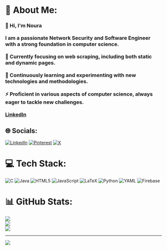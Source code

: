 # 💫 About Me:
### 👋 Hi, I'm Noura <br><br>I am a passionate Network Security and Software Engineer with a strong foundation in computer science.<br><br>🔭 Currently focusing on web scraping, including both static and dynamic pages.<br><br>🌱 Continuously learning and experimenting with new technologies and methodologies.<br><br>⚡ Proficient in various aspects of computer science, always eager to tackle new challenges.<br><br>[LinkedIn](https://www.linkedin.com/in/noura-layachi-b6a276213/)


## 🌐 Socials:
[![LinkedIn](https://img.shields.io/badge/LinkedIn-%230077B5.svg?logo=linkedin&logoColor=white)](https://linkedin.com/in/noura-layachi-b6a276213) [![Pinterest](https://img.shields.io/badge/Pinterest-%23E60023.svg?logo=Pinterest&logoColor=white)](https://pinterest.com/layachinoura04) [![X](https://img.shields.io/badge/X-black.svg?logo=X&logoColor=white)](https://x.com/LayachiNoura) 

# 💻 Tech Stack:
![C](https://img.shields.io/badge/c-%2300599C.svg?style=for-the-badge&logo=c&logoColor=white) ![Java](https://img.shields.io/badge/java-%23ED8B00.svg?style=for-the-badge&logo=openjdk&logoColor=white) ![HTML5](https://img.shields.io/badge/html5-%23E34F26.svg?style=for-the-badge&logo=html5&logoColor=white) ![JavaScript](https://img.shields.io/badge/javascript-%23323330.svg?style=for-the-badge&logo=javascript&logoColor=%23F7DF1E) ![LaTeX](https://img.shields.io/badge/latex-%23008080.svg?style=for-the-badge&logo=latex&logoColor=white) ![Python](https://img.shields.io/badge/python-3670A0?style=for-the-badge&logo=python&logoColor=ffdd54) ![YAML](https://img.shields.io/badge/yaml-%23ffffff.svg?style=for-the-badge&logo=yaml&logoColor=151515) ![Firebase](https://img.shields.io/badge/firebase-a08021?style=for-the-badge&logo=firebase&logoColor=ffcd34)
# 📊 GitHub Stats:
![](https://github-readme-stats.vercel.app/api?username=Buroko&theme=dark&hide_border=false&include_all_commits=true&count_private=true)<br/>
![](https://github-readme-streak-stats.herokuapp.com/?user=Buroko&theme=dark&hide_border=false)<br/>
![](https://github-readme-stats.vercel.app/api/top-langs/?username=Buroko&theme=dark&hide_border=false&include_all_commits=true&count_private=true&layout=compact)

---
[![](https://visitcount.itsvg.in/api?id=Buroko&icon=0&color=0)](https://visitcount.itsvg.in)

<!-- Proudly created with GPRM ( https://gprm.itsvg.in ) -->
